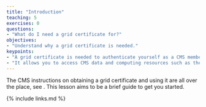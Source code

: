 ```yaml
---
title: "Introduction"
teaching: 5
exercises: 0
questions:
- "What do I need a grid certificate for?"
objectives:
- "Understand why a grid certificate is needed."
keypoints:
- "A grid certificate is needed to authenticate yourself as a CMS member."
- "It allows you to access CMS data and computing resources such as the WLCG (grid)."
---
```


The CMS instructions on obtaining a grid certificate and using it are all over the place, see . This lesson aims to be a brief guide to get you started.


{% include links.md %}

[WorkBookRunningGrid]: https://twiki.cern.ch/twiki/bin/view/CMSPublic/WorkBookRunningGrid
[WorkBookStartingGrid]: https://twiki.cern.ch/twiki/bin/view/CMSPublic/WorkBookStartingGrid
[SWGuideLcgAccess]: https://twiki.cern.ch/twiki/bin/view/CMSPublic/SWGuideLcgAccess
[PersonalCertificate]: https://twiki.cern.ch/twiki/bin/view/CMSPublic/PersonalCertificate